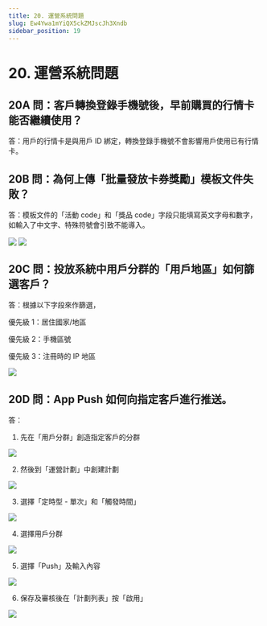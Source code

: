 ```yaml
---
title: 20. 運營系統問題
slug: Ew4Ywa1mYiQX5ckZMJscJh3Xndb
sidebar_position: 19
---
```



# 20. 運營系統問題

## 20A 問：客戶轉換登錄手機號後，早前購買的行情卡能否繼續使用？

答：用戶的行情卡是與用戶 ID 綁定，轉換登錄手機號不會影響用戶使用已有行情卡。

## 20B 問：為何上傳「批量發放卡券獎勵」模板文件失敗？

答：模板文件的「活動 code」和「獎品 code」字段只能填寫英文字母和數字，如輸入了中文字、特殊符號會引致不能導入。

<img src="/assets/F5ugbjNByonkiax0uSjcu7E6nxg.png" src-width="2842" src-height="1374" align="center"/>

<img src="/assets/XF29bp7T0oU6sWxJd3hclNR1nff.png" src-width="1314" src-height="380" align="center"/>

## 20C 問：投放系統中用戶分群的「用戶地區」如何篩選客戶？

答：根據以下字段來作篩選，

優先級 1：居住國家/地區

優先級 2：手機區號

優先級 3：注冊時的 IP 地區

<img src="/assets/TTNVb7TI3ovfe7xasdAcVcEhn4g.png" src-width="1914" src-height="902" align="center"/>

## 20D 問：App Push 如何向指定客戶進行推送。

答：

1. 先在「用戶分群」創造指定客戶的分群

<img src="/assets/MXJfbdwYDoObo9x2cdBcqIFtnAc.png" src-width="2826" src-height="870" align="center"/>

2. 然後到「運營計劃」中創建計劃

<img src="/assets/E0E2bjprLo6DmIxBz5pcYVz0nqh.png" src-width="2840" src-height="880" align="center"/>

3. 選擇「定時型 - 單次」和「觸發時間」

<img src="/assets/RfRxbJBV5ojIhexI5r1cimeVnDb.png" src-width="2868" src-height="1042" align="center"/>

4. 選擇用戶分群

<img src="/assets/XyFFbyIXBomgyjxEFNUcPh4XnBY.png" src-width="2852" src-height="1436" align="center"/>

5. 選擇「Push」及輸入內容 

<img src="/assets/FjqNb5JrWoDPVEx7c2FcThyyncb.png" src-width="2842" src-height="1398" align="center"/>

6. 保存及審核後在「計劃列表」按「啟用」

<img src="/assets/Lw35bIS9ToE3x2xRc8tcVIyWnMf.png" src-width="2790" src-height="1454" align="center"/>

